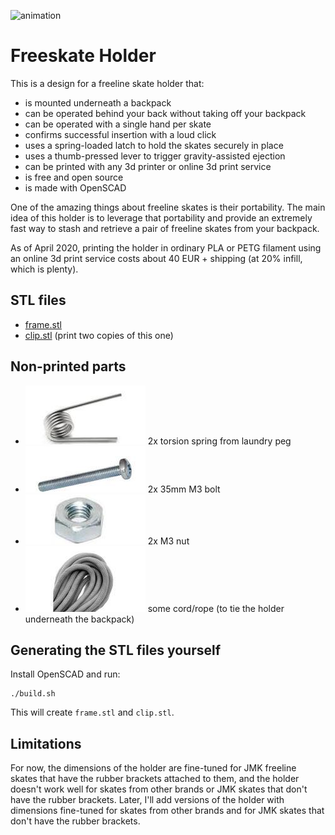 ![animation](http://eel.is/freeskate-holder.gif#1)

# Freeskate Holder

This is a design for a freeline skate holder that:

- is mounted underneath a backpack
- can be operated behind your back without taking off your backpack
- can be operated with a single hand per skate
- confirms successful insertion with a loud click
- uses a spring-loaded latch to hold the skates securely in place
- uses a thumb-pressed lever to trigger gravity-assisted ejection
- can be printed with any 3d printer or online 3d print service
- is free and open source
- is made with OpenSCAD

One of the amazing things about freeline skates is their portability.
The main idea of this holder is to leverage that portability and provide an extremely fast way to stash and retrieve a pair of freeline skates
from your backpack.

As of April 2020, printing the holder in ordinary PLA or PETG filament using an online 3d print service costs about 40 EUR + shipping (at 20% infill, which is plenty).

## STL files

- [frame.stl](stl/frame.stl)
- [clip.stl](stl/clip.stl) (print two copies of this one)

## Non-printed parts

- ![spring](img/spring_.jpg) 2x torsion spring from laundry peg
- ![bolt](img/bolt_.jpg) 2x 35mm M3 bolt
- ![nut](img/nut__.jpg) 2x M3 nut
- ![cord](img/cord_.jpg) some cord/rope (to tie the holder underneath the backpack)

## Generating the STL files yourself

Install OpenSCAD and run:

    ./build.sh

This will create `frame.stl` and `clip.stl`.

## Limitations

For now, the dimensions of the holder are fine-tuned for JMK freeline skates that have the rubber brackets attached to them,
and the holder doesn't work well for skates from other brands or JMK skates that don't have the rubber brackets.
Later, I'll add versions of the holder with dimensions fine-tuned for skates from other brands and for JMK skates that don't have the rubber brackets.
